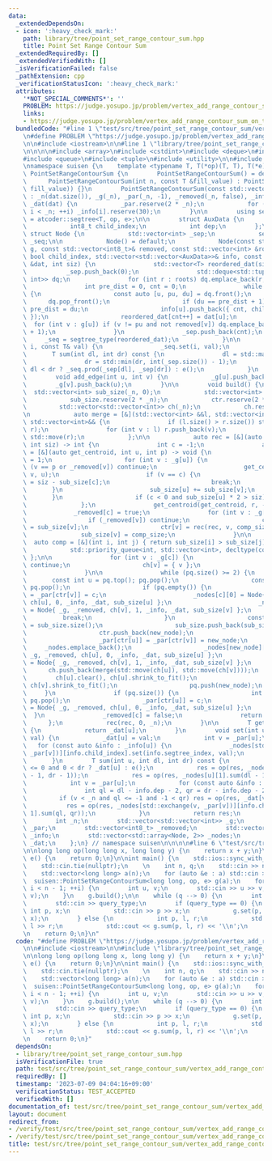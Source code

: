 ```yaml
---
data:
  _extendedDependsOn:
  - icon: ':heavy_check_mark:'
    path: library/tree/point_set_range_contour_sum.hpp
    title: Point Set Range Contour Sum
  _extendedRequiredBy: []
  _extendedVerifiedWith: []
  _isVerificationFailed: false
  _pathExtension: cpp
  _verificationStatusIcon: ':heavy_check_mark:'
  attributes:
    '*NOT_SPECIAL_COMMENTS*': ''
    PROBLEM: https://judge.yosupo.jp/problem/vertex_add_range_contour_sum_on_tree
    links:
    - https://judge.yosupo.jp/problem/vertex_add_range_contour_sum_on_tree
  bundledCode: "#line 1 \"test/src/tree/point_set_range_contour_sum/vertex_add_range_contour_sum_on_tree.test.cpp\"\
    \n#define PROBLEM \"https://judge.yosupo.jp/problem/vertex_add_range_contour_sum_on_tree\"\
    \n\n#include <iostream>\n\n#line 1 \"library/tree/point_set_range_contour_sum.hpp\"\
    \n\n\n\n#include <array>\n#include <cstdint>\n#include <deque>\n#include <map>\n\
    #include <queue>\n#include <tuple>\n#include <utility>\n\n#include <atcoder/segtree>\n\
    \nnamespace suisen {\n    template <typename T, T(*op)(T, T), T(*e)()>\n    struct\
    \ PointSetRangeContourSum {\n        PointSetRangeContourSum() = default;\n  \
    \      PointSetRangeContourSum(int n, const T &fill_value) : PointSetRangeContourSum(std::vector<T>(n,\
    \ fill_value)) {}\n        PointSetRangeContourSum(const std::vector<T> &dat)\
    \ : _n(dat.size()), _g(_n), _par(_n, -1), _removed(_n, false), _info(_n), _nodes(_n),\
    \ _dat(dat) {\n            _par.reserve(2 * _n);\n            for (int i = 0;\
    \ i < _n; ++i) _info[i].reserve(30);\n        }\n\n        using segtree_type\
    \ = atcoder::segtree<T, op, e>;\n\n        struct AuxData {\n            int segtree_index;\n\
    \            int8_t child_index;\n            int dep;\n        };\n\n       \
    \ struct Node {\n            std::vector<int> _sep;\n            segtree_type\
    \ _seq;\n\n            Node() = default;\n            Node(const std::vector<std::vector<int>>&\
    \ g, const std::vector<int8_t>& removed, const std::vector<int> &roots, const\
    \ bool child_index, std::vector<std::vector<AuxData>>& info, const std::vector<T>\
    \ &dat, int siz) {\n                std::vector<T> reordered_dat(siz);\n     \
    \           _sep.push_back(0);\n                std::deque<std::tuple<int, int,\
    \ int>> dq;\n                for (int r : roots) dq.emplace_back(r, -1, 0);\n\
    \                int pre_dist = 0, cnt = 0;\n                while (dq.size())\
    \ {\n                    const auto [u, pu, du] = dq.front();\n              \
    \      dq.pop_front();\n                    if (du == pre_dist + 1) _sep.push_back(cnt),\
    \ pre_dist = du;\n                    info[u].push_back({ cnt, child_index, du\
    \ });\n                    reordered_dat[cnt++] = dat[u];\n                  \
    \  for (int v : g[u]) if (v != pu and not removed[v]) dq.emplace_back(v, u, du\
    \ + 1);\n                }\n                _sep.push_back(cnt);\n           \
    \     _seq = segtree_type(reordered_dat);\n            }\n\n            void set(int\
    \ i, const T& val) {\n                _seq.set(i, val);\n            }\n     \
    \       T sum(int dl, int dr) const {\n                dl = std::max(dl, 0);\n\
    \                dr = std::min(dr, int(_sep.size()) - 1);\n                return\
    \ dl < dr ? _seq.prod(_sep[dl], _sep[dr]) : e();\n            }\n        };\n\n\
    \        void add_edge(int u, int v) {\n            _g[u].push_back(v);\n    \
    \        _g[v].push_back(u);\n        }\n\n        void build() {\n          \
    \  std::vector<int> sub_size(_n, 0);\n            std::vector<int> ctr(_n, -1);\n\
    \            sub_size.reserve(2 * _n);\n            ctr.reserve(2 * _n);\n   \
    \         std::vector<std::vector<int>> ch(_n);\n            ch.reserve(2 * _n);\n\
    \n            auto merge = [&](std::vector<int> &&l, std::vector<int> &&r) ->\
    \ std::vector<int>&& {\n                if (l.size() > r.size()) std::swap(l,\
    \ r);\n                for (int v : l) r.push_back(v);\n                return\
    \ std::move(r);\n            };\n\n            auto rec = [&](auto rec, int r,\
    \ int siz) -> int {\n                int c = -1;\n                auto get_centroid\
    \ = [&](auto get_centroid, int u, int p) -> void {\n                    sub_size[u]\
    \ = 1;\n                    for (int v : _g[u]) {\n                        if\
    \ (v == p or _removed[v]) continue;\n                        get_centroid(get_centroid,\
    \ v, u);\n                        if (v == c) {\n                            sub_size[u]\
    \ = siz - sub_size[c];\n                            break;\n                 \
    \       }\n                        sub_size[u] += sub_size[v];\n             \
    \       }\n                    if (c < 0 and sub_size[u] * 2 > siz) c = u;\n \
    \               };\n                get_centroid(get_centroid, r, -1);\n\n   \
    \             _removed[c] = true;\n                for (int v : _g[c]) {\n   \
    \                 if (_removed[v]) continue;\n                    const int comp_size\
    \ = sub_size[v];\n                    ctr[v] = rec(rec, v, comp_size);\n     \
    \               sub_size[v] = comp_size;\n                }\n\n              \
    \  auto comp = [&](int i, int j) { return sub_size[i] > sub_size[j]; };\n    \
    \            std::priority_queue<int, std::vector<int>, decltype(comp)> pq{ comp\
    \ };\n\n                for (int v : _g[c]) {\n                    if (_removed[v])\
    \ continue;\n                    ch[v] = { v };\n                    pq.push(v);\n\
    \                }\n\n                while (pq.size() >= 2) {\n             \
    \       const int u = pq.top(); pq.pop();\n                    const int v = pq.top();\
    \ pq.pop();\n                    if (pq.empty()) {\n                        _par[ctr[u]]\
    \ = _par[ctr[v]] = c;\n                        _nodes[c][0] = Node{ _g, _removed,\
    \ ch[u], 0, _info, _dat, sub_size[u] };\n                        _nodes[c][1]\
    \ = Node{ _g, _removed, ch[v], 1, _info, _dat, sub_size[v] };\n              \
    \          break;\n                    }\n                    const int new_node\
    \ = sub_size.size();\n                    sub_size.push_back(sub_size[u] + sub_size[v]);\n\
    \                    ctr.push_back(new_node);\n                    _par.push_back(-1);\n\
    \                    _par[ctr[u]] = _par[ctr[v]] = new_node;\n               \
    \     _nodes.emplace_back();\n                    _nodes[new_node][0] = Node{\
    \ _g, _removed, ch[u], 0, _info, _dat, sub_size[u] };\n                    _nodes[new_node][1]\
    \ = Node{ _g, _removed, ch[v], 1, _info, _dat, sub_size[v] };\n              \
    \      ch.push_back(merge(std::move(ch[u]), std::move(ch[v])));\n            \
    \        ch[u].clear(), ch[u].shrink_to_fit();\n                    ch[v].clear(),\
    \ ch[v].shrink_to_fit();\n                    pq.push(new_node);\n           \
    \     }\n                if (pq.size()) {\n                    int u = pq.top();\
    \ pq.pop();\n                    _par[ctr[u]] = c;\n                    _nodes[c][0]\
    \ = Node{ _g, _removed, ch[u], 0, _info, _dat, sub_size[u] };\n              \
    \  }\n                _removed[c] = false;\n                return c;\n      \
    \      };\n            rec(rec, 0, _n);\n        }\n\n        T get(int u) const\
    \ {\n            return _dat[u];\n        }\n        void set(int u, const T&\
    \ val) {\n            _dat[u] = val;\n            int v = _par[u];\n         \
    \   for (const auto &info : _info[u]) {\n                _nodes[std::exchange(v,\
    \ _par[v])][info.child_index].set(info.segtree_index, val);\n            }\n \
    \       }\n        T sum(int u, int dl, int dr) const {\n            T res = dl\
    \ <= 0 and 0 < dr ? _dat[u] : e();\n            res = op(res, _nodes[u][0].sum(dl\
    \ - 1, dr - 1));\n            res = op(res, _nodes[u][1].sum(dl - 1, dr - 1));\n\
    \            int v = _par[u];\n            for (const auto &info : _info[u]) {\n\
    \                int ql = dl - info.dep - 2, qr = dr - info.dep - 2;\n       \
    \         if (v < _n and ql <= -1 and -1 < qr) res = op(res, _dat[v]);\n     \
    \           res = op(res, _nodes[std::exchange(v, _par[v])][info.child_index ^\
    \ 1].sum(ql, qr));\n            }\n            return res;\n        }\n\n    private:\n\
    \        int _n;\n        std::vector<std::vector<int>> _g;\n        std::vector<int>\
    \ _par;\n        std::vector<int8_t> _removed;\n        std::vector<std::vector<AuxData>>\
    \ _info;\n        std::vector<std::array<Node, 2>> _nodes;\n        std::vector<T>\
    \ _dat;\n    };\n} // namespace suisen\n\n\n\n#line 6 \"test/src/tree/point_set_range_contour_sum/vertex_add_range_contour_sum_on_tree.test.cpp\"\
    \n\nlong long op(long long x, long long y) {\n    return x + y;\n}\nlong long\
    \ e() {\n    return 0;\n}\n\nint main() {\n    std::ios::sync_with_stdio(false);\n\
    \    std::cin.tie(nullptr);\n    \n    int n, q;\n    std::cin >> n >> q;\n\n\
    \    std::vector<long long> a(n);\n    for (auto &e : a) std::cin >> e;\n\n  \
    \  suisen::PointSetRangeContourSum<long long, op, e> g(a);\n    for (int i = 0;\
    \ i < n - 1; ++i) {\n        int u, v;\n        std::cin >> u >> v;\n        g.add_edge(u,\
    \ v);\n    }\n    g.build();\n\n    while (q --> 0) {\n        int query_type;\n\
    \        std::cin >> query_type;\n        if (query_type == 0) {\n           \
    \ int p, x;\n            std::cin >> p >> x;\n            g.set(p, g.get(p) +\
    \ x);\n        } else {\n            int p, l, r;\n            std::cin >> p >>\
    \ l >> r;\n            std::cout << g.sum(p, l, r) << '\\n';\n        }\n    }\n\
    \n    return 0;\n}\n"
  code: "#define PROBLEM \"https://judge.yosupo.jp/problem/vertex_add_range_contour_sum_on_tree\"\
    \n\n#include <iostream>\n\n#include \"library/tree/point_set_range_contour_sum.hpp\"\
    \n\nlong long op(long long x, long long y) {\n    return x + y;\n}\nlong long\
    \ e() {\n    return 0;\n}\n\nint main() {\n    std::ios::sync_with_stdio(false);\n\
    \    std::cin.tie(nullptr);\n    \n    int n, q;\n    std::cin >> n >> q;\n\n\
    \    std::vector<long long> a(n);\n    for (auto &e : a) std::cin >> e;\n\n  \
    \  suisen::PointSetRangeContourSum<long long, op, e> g(a);\n    for (int i = 0;\
    \ i < n - 1; ++i) {\n        int u, v;\n        std::cin >> u >> v;\n        g.add_edge(u,\
    \ v);\n    }\n    g.build();\n\n    while (q --> 0) {\n        int query_type;\n\
    \        std::cin >> query_type;\n        if (query_type == 0) {\n           \
    \ int p, x;\n            std::cin >> p >> x;\n            g.set(p, g.get(p) +\
    \ x);\n        } else {\n            int p, l, r;\n            std::cin >> p >>\
    \ l >> r;\n            std::cout << g.sum(p, l, r) << '\\n';\n        }\n    }\n\
    \n    return 0;\n}"
  dependsOn:
  - library/tree/point_set_range_contour_sum.hpp
  isVerificationFile: true
  path: test/src/tree/point_set_range_contour_sum/vertex_add_range_contour_sum_on_tree.test.cpp
  requiredBy: []
  timestamp: '2023-07-09 04:04:16+09:00'
  verificationStatus: TEST_ACCEPTED
  verifiedWith: []
documentation_of: test/src/tree/point_set_range_contour_sum/vertex_add_range_contour_sum_on_tree.test.cpp
layout: document
redirect_from:
- /verify/test/src/tree/point_set_range_contour_sum/vertex_add_range_contour_sum_on_tree.test.cpp
- /verify/test/src/tree/point_set_range_contour_sum/vertex_add_range_contour_sum_on_tree.test.cpp.html
title: test/src/tree/point_set_range_contour_sum/vertex_add_range_contour_sum_on_tree.test.cpp
---
```

